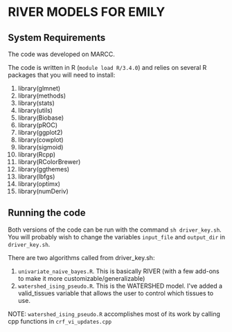 # RIVER MODELS FOR EMILY


## System Requirements
The code was developed on MARCC.

The code is written in R (`module load R/3.4.0`) and relies on several R packages that you will need to install:
1. library(glmnet)
2. library(methods)
3. library(stats)
4. library(utils)
5. library(Biobase)
6. library(pROC)
7. library(ggplot2)
8. library(cowplot)
9. library(sigmoid)
10. library(Rcpp)
11. library(RColorBrewer)
12. library(ggthemes)
13. library(lbfgs)
14. library(optimx)
15. library(numDeriv)

## Running the code
Both versions of the code can be run with the command `sh driver_key.sh`.
You will probably wish to change the variables `input_file` and `output_dir` in `driver_key.sh`.


There are two algorithms called from driver_key.sh:
1. `univariate_naive_bayes.R`. This is basically RIVER (with a few add-ons to make it more customizable/generalizable)
2. `watershed_ising_pseudo.R`. This is the WATERSHED model. I've added a valid_tissues variable that allows the user to control which tissues to use.

NOTE: `watershed_ising_pseudo.R` accomplishes most of its work by calling cpp functions in `crf_vi_updates.cpp`
